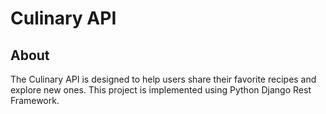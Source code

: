 # Culinary API


## About

The Culinary API is designed to help users share their favorite recipes and explore new ones. This project is implemented using Python Django Rest Framework.



